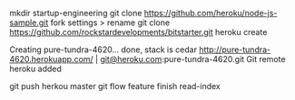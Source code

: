 mkdir startup-engineering
git clone https://github.com/heroku/node-js-sample.git
fork
settings > rename
git clone https://github.com/rockstardevelopments/bitstarter.git
heroku create

Creating pure-tundra-4620... done, stack is cedar
http://pure-tundra-4620.herokuapp.com/ | git@heroku.com:pure-tundra-4620.git
Git remote heroku added

git push herkou master
git flow feature finish read-index

